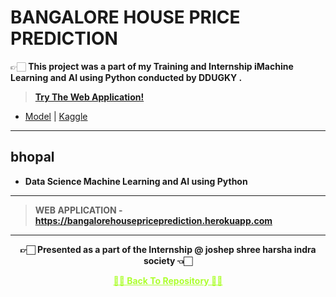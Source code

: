 # BANGALORE HOUSE PRICE PREDICTION
  👉🏻 **This project was a part of my Training and Internship iMachine Learning and AI using Python conducted by DDUGKY .**
  
 >**[Try The Web Application!](https://bangalorehousepriceprediction.herokuapp.com)**
 
 - [Model](https://github.com/Amey-Thakur/BANGALORE-HOUSE-PRICE-PREDICTION/blob/main/BHPP/bangalore-house-price-prediction-model.ipynb) | [Kaggle](https://www.kaggle.com/ameythakur20/bangalore-house-price-prediction-model)

---

 ## bhopal

 - **Data Science Machine Learning and AI using Python** 
  
   

---

 >**WEB APPLICATION - https://bangalorehousepriceprediction.herokuapp.com**


---

<p align="center"> <b> 👉🏻 Presented as a part of the Internship @ joshep shree harsha indra society 👈🏻 <b> </p>
 
<p align="center"><a href='https://github.com/Chandan975/Bangalore-House-Price-Predictions/new/main', style='color: greenyellow;'> ✌🏻 Back To Repository ✌🏻</p>
